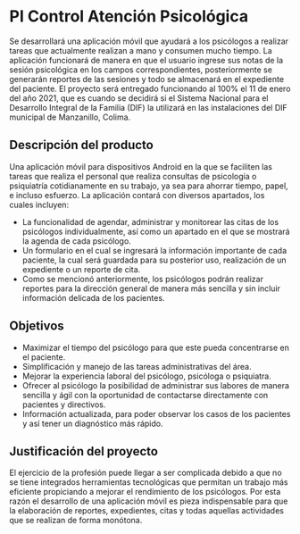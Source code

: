 # PI Control Atención Psicológica

Se desarrollará una aplicación móvil que ayudará a los psicólogos a realizar tareas que actualmente realizan a mano y consumen mucho tiempo. La aplicación funcionará de manera en que el usuario ingrese sus notas de la sesión psicológica en los campos correspondientes, posteriormente se generarán reportes de las sesiones y todo se almacenará en el expediente del paciente. El proyecto será entregado funcionando al 100% el 11 de enero del año 2021, que es cuando se decidirá si el Sistema Nacional para el Desarrollo Integral de la Familia (DIF) la utilizará en las instalaciones del DIF municipal de Manzanillo, Colima.
## Descripción del producto
Una aplicación móvil para dispositivos Android en la que se faciliten las tareas que realiza el personal que realiza consultas de psicología o psiquiatría cotidianamente en su trabajo, ya sea para ahorrar tiempo, papel, e incluso esfuerzo. La aplicación contará con diversos apartados, los cuales incluyen:

- La funcionalidad de agendar, administrar y monitorear las citas de los psicólogos individualmente, así como un apartado en el que se mostrará la agenda de cada psicólogo.
- Un formulario en el cual se ingresará la información importante de cada paciente, la cual será guardada para su posterior uso, realización de un expediente o un reporte de cita.
- Como se mencionó anteriormente, los psicólogos podrán realizar reportes para la dirección general de manera más sencilla y sin incluir información delicada de los pacientes.
## Objetivos
- Maximizar el tiempo del psicólogo para que este pueda concentrarse en el paciente.
- Simplificación y manejo de las tareas administrativas del área.
- Mejorar la experiencia laboral del psicólogo, psicóloga o psiquiatra. 
- Ofrecer al psicólogo la posibilidad de administrar sus labores de manera sencilla y ágil con la oportunidad de contactarse directamente con pacientes y directivos.
- Información actualizada, para poder observar los casos de los pacientes y así tener un diagnóstico más rápido.
## Justificación del proyecto
El ejercicio de la profesión puede llegar a ser complicada debido a que no se tiene integrados herramientas tecnológicas que permitan un trabajo más eficiente propiciando a mejorar el rendimiento de los psicólogos. Por esta razón el desarrollo de una aplicación móvil es pieza indispensable para que la elaboración de reportes, expedientes, citas y todas aquellas actividades que se realizan de forma monótona.
